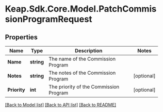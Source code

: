 # Keap.Sdk.Core.Model.PatchCommissionProgramRequest

## Properties

Name | Type | Description | Notes
------------ | ------------- | ------------- | -------------
**Name** | **string** | The name of the Commission Program | 
**Notes** | **string** | The notes of the Commission Program | [optional] 
**Priority** | **int** | The priority of the Commission Program | [optional] 

[[Back to Model list]](../README.md#documentation-for-models) [[Back to API list]](../README.md#documentation-for-api-endpoints) [[Back to README]](../README.md)

